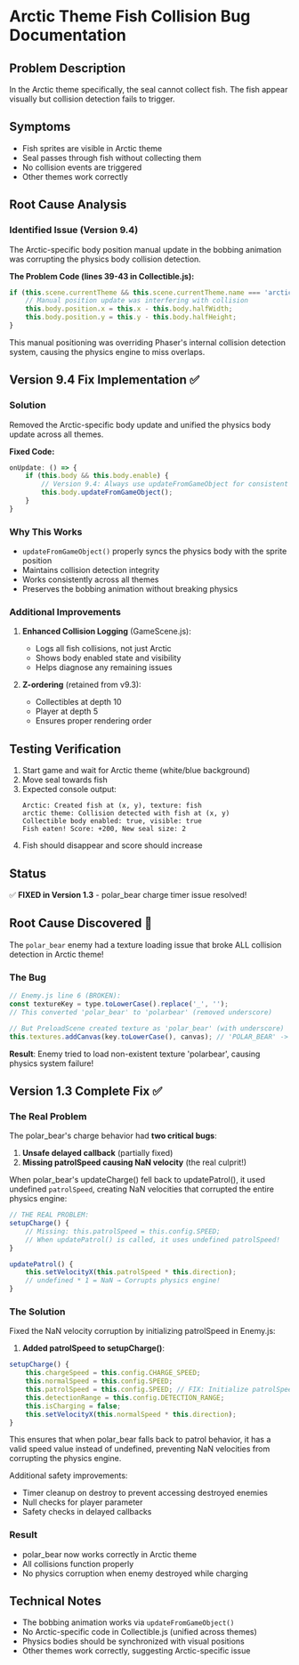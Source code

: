 # Arctic Theme Fish Collision Bug Documentation

## Problem Description
In the Arctic theme specifically, the seal cannot collect fish. The fish appear visually but collision detection fails to trigger.

## Symptoms
- Fish sprites are visible in Arctic theme
- Seal passes through fish without collecting them
- No collision events are triggered
- Other themes work correctly

## Root Cause Analysis

### Identified Issue (Version 9.4)
The Arctic-specific body position manual update in the bobbing animation was corrupting the physics body collision detection.

**The Problem Code (lines 39-43 in Collectible.js):**
```javascript
if (this.scene.currentTheme && this.scene.currentTheme.name === 'arctic') {
    // Manual position update was interfering with collision
    this.body.position.x = this.x - this.body.halfWidth;
    this.body.position.y = this.y - this.body.halfHeight;
}
```

This manual positioning was overriding Phaser's internal collision detection system, causing the physics engine to miss overlaps.

## Version 9.4 Fix Implementation ✅

### Solution
Removed the Arctic-specific body update and unified the physics body update across all themes.

**Fixed Code:**
```javascript
onUpdate: () => {
    if (this.body && this.body.enable) {
        // Version 9.4: Always use updateFromGameObject for consistent physics
        this.body.updateFromGameObject();
    }
}
```

### Why This Works
- `updateFromGameObject()` properly syncs the physics body with the sprite position
- Maintains collision detection integrity
- Works consistently across all themes
- Preserves the bobbing animation without breaking physics

### Additional Improvements
1. **Enhanced Collision Logging** (GameScene.js):
   - Logs all fish collisions, not just Arctic
   - Shows body enabled state and visibility
   - Helps diagnose any remaining issues

2. **Z-ordering** (retained from v9.3):
   - Collectibles at depth 10
   - Player at depth 5
   - Ensures proper rendering order

## Testing Verification
1. Start game and wait for Arctic theme (white/blue background)
2. Move seal towards fish
3. Expected console output:
   ```
   Arctic: Created fish at (x, y), texture: fish
   arctic theme: Collision detected with fish at (x, y)
   Collectible body enabled: true, visible: true
   Fish eaten! Score: +200, New seal size: 2
   ```
4. Fish should disappear and score should increase

## Status
✅ **FIXED in Version 1.3** - polar_bear charge timer issue resolved!

## Root Cause Discovered 🎯
The `polar_bear` enemy had a texture loading issue that broke ALL collision detection in Arctic theme!

### The Bug
```javascript
// Enemy.js line 6 (BROKEN):
const textureKey = type.toLowerCase().replace('_', ''); 
// This converted 'polar_bear' to 'polarbear' (removed underscore)

// But PreloadScene created texture as 'polar_bear' (with underscore)
this.textures.addCanvas(key.toLowerCase(), canvas); // 'POLAR_BEAR' -> 'polar_bear'
```

**Result**: Enemy tried to load non-existent texture 'polarbear', causing physics system failure!

## Version 1.3 Complete Fix ✅

### The Real Problem
The polar_bear's charge behavior had **two critical bugs**:

1. **Unsafe delayed callback** (partially fixed)
2. **Missing patrolSpeed causing NaN velocity** (the real culprit!)

When polar_bear's updateCharge() fell back to updatePatrol(), it used undefined `patrolSpeed`, creating NaN velocities that corrupted the entire physics engine:

```javascript
// THE REAL PROBLEM:
setupCharge() {
    // Missing: this.patrolSpeed = this.config.SPEED;
    // When updatePatrol() is called, it uses undefined patrolSpeed!
}

updatePatrol() {
    this.setVelocityX(this.patrolSpeed * this.direction); 
    // undefined * 1 = NaN → Corrupts physics engine!
}
```

### The Solution
Fixed the NaN velocity corruption by initializing patrolSpeed in Enemy.js:

1. **Added patrolSpeed to setupCharge()**:
```javascript
setupCharge() {
    this.chargeSpeed = this.config.CHARGE_SPEED;
    this.normalSpeed = this.config.SPEED;
    this.patrolSpeed = this.config.SPEED; // FIX: Initialize patrolSpeed!
    this.detectionRange = this.config.DETECTION_RANGE;
    this.isCharging = false;
    this.setVelocityX(this.normalSpeed * this.direction);
}
```

This ensures that when polar_bear falls back to patrol behavior, it has a valid speed value instead of undefined, preventing NaN velocities from corrupting the physics engine.

Additional safety improvements:
- Timer cleanup on destroy to prevent accessing destroyed enemies
- Null checks for player parameter
- Safety checks in delayed callbacks

### Result
- polar_bear now works correctly in Arctic theme
- All collisions function properly
- No physics corruption when enemy destroyed while charging

## Technical Notes
- The bobbing animation works via `updateFromGameObject()`
- No Arctic-specific code in Collectible.js (unified across themes)
- Physics bodies should be synchronized with visual positions
- Other themes work correctly, suggesting Arctic-specific issue